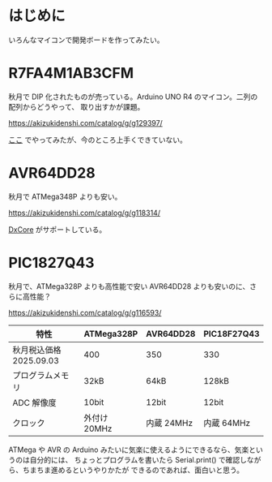 # はじめに

いろんなマイコンで開発ボードを作ってみたい。

# R7FA4M1AB3CFM

秋月で DIP 化されたものが売っている。Arduino UNO R4 のマイコン。二列の配列からどうやって、
取り出すかが課題。

https://akizukidenshi.com/catalog/g/g129397/

[ここ](./R7FA4M1AB3CFM.md) でやってみたが、今のところ上手くできていない。

# AVR64DD28

秋月で ATMega348P よりも安い。

https://akizukidenshi.com/catalog/g/g118314/

[DxCore](https://github.com/SpenceKonde/DxCore) がサポートしている。

# PIC1827Q43

秋月で、ATMega328P よりも高性能で安い AVR64DD28 よりも安いのに、さらに高性能？

https://akizukidenshi.com/catalog/g/g116593/

| 特性 | ATMega328P | AVR64DD28 | PIC18F27Q43 |
| --- | --- | --- | --- |
| 秋月税込価格 2025.09.03 | 400 | 350 | 330 |
| プログラムメモリ | 32kB | 64kB | 128kB |
| ADC 解像度 | 10bit | 12bit | 12bit |
| クロック | 外付け 20MHz | 内蔵 24MHz | 内蔵 64MHz | 

ATMega や AVR の Arduino みたいに気楽に使えるようにできるなら、気楽というのは自分的には、
ちょっとプログラムを書いたら Serial.print() で確認しながら、ちまちま進めるというやりかたが
できるのであれば、面白いと思う。
